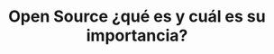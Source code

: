 ---
title: Open Source ¿qué es y cuál es su importancia?
tags: [Open Source, Tech Blog, Engineering, Software Engineering, Bancolombia]
style:
color: 
description: Es inimaginable pensar en desarrollo tecnológico moderno hoy, sin hacer uso de proyectos y herramientas Open Source
external_url: https://medium.com/bancolombia-tech/open-source-qu%C3%A9-es-y-cu%C3%A1l-es-su-importancia-7a981541f721
---